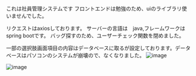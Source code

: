 これは社員管理システムです
フロントエンドは勉強のため、uiのライブラリ使いませんでした。

リクエストはaxiosしております。
サーバーの言語は　java,フレームワークはspring bootです。
バッグ探すのため、ユーザーチェック関数を閉めました。

一部の選択肢画面項目の内容はデータベースに取るが設定しております。データベースはパソコンのシステムが崩壊ので、なくなりました。
![image](https://github.com/user-attachments/assets/8680be2d-2bd7-4d11-bcde-e4b82235b29c)


![image](https://github.com/user-attachments/assets/066152c6-6dd3-4eec-8790-7669b1bf3d32)
